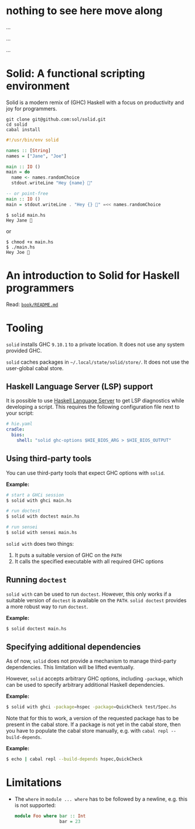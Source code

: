 # nothing to see here move along
...

...

...

# Solid: A functional scripting environment

Solid is a modern remix of (GHC) Haskell with a focus on productivity and joy
for programmers.

```
git clone git@github.com:sol/solid.git
cd solid
cabal install
```

```haskell
#!/usr/bin/env solid

names :: [String]
names = ["Jane", "Joe"]

main :: IO ()
main = do
  name <- names.randomChoice
  stdout.writeLine "Hey {name} 👋"
```
```haskell ignore
-- or point-free
main :: IO ()
main = stdout.writeLine . "Hey {} 👋" =<< names.randomChoice
```

```
$ solid main.hs
Hey Jane 👋
```
or
```
$ chmod +x main.hs
$ ./main.hs
Hey Joe 👋
```

# An introduction to Solid for Haskell programmers

Read: [`book/README.md`](book/README.md)

# Tooling

`solid` installs GHC `9.10.1` to a private location.  It does not use any system
provided GHC.

`solid` caches packages in `~/.local/state/solid/store/`.  It does not use the
user-global cabal store.

## Haskell Language Server (LSP) support

It is possible to use [Haskell Language Server](https://github.com/haskell/haskell-language-server)
to get LSP diagnostics while developing a script.  This requires the following
configuration file next to your script:

```yaml
# hie.yaml
cradle:
  bios:
    shell: "solid ghc-options $HIE_BIOS_ARG > $HIE_BIOS_OUTPUT"
```


## Using third-party tools

You can use third-party tools that expect GHC options with `solid`.

**Example:**

```bash
# start a GHCi session
$ solid with ghci main.hs
```

```bash
# run doctest
$ solid with doctest main.hs
```

```bash
# run sensei
$ solid with sensei main.hs
```

`solid with` does two things:

1. It puts a suitable version of GHC on the `PATH`
1. It calls the specified executable with all required GHC options

## Running `doctest`

`solid with` can be used to run `doctest`.  However, this only works if a
suitable version of `doctest` is available on the `PATH`.  `solid doctest`
provides a more robust way to run `doctest`.

**Example:**

```bash
$ solid doctest main.hs
```

## Specifying additional dependencies

As of now, `solid` does not provide a mechanism to manage third-party
dependencies.  This limitation will be lifted eventually.

However, `solid` accepts arbitrary GHC options, including `-package`, which can
be used to specify arbitrary additional Haskell dependencies.

**Example:**

```bash
$ solid with ghci -package=hspec -package=QuickCheck test/Spec.hs
```

Note that for this to work, a version of the requested package has to be
present in the cabal store.  If a package is not yet in the cabal store, then
you have to populate the cabal store manually, e.g. with `cabal repl
--build-depends`.

**Example:**

```bash
$ echo | cabal repl --build-depends hspec,QuickCheck
```

# Limitations

- The `where` in `module ... where` has to be followed by a newline, e.g. this
  is not supported:

  ```haskell ignore
  module Foo where bar :: Int
                   bar = 23
  ```
